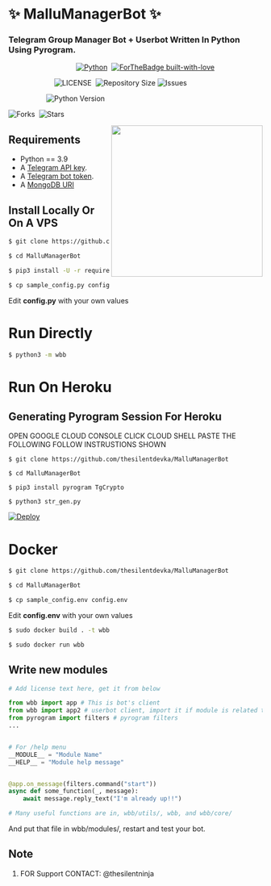 # ✨ MalluManagerBot ✨
### Telegram Group Manager Bot + Userbot Written In Python Using Pyrogram.


&nbsp;&nbsp;&nbsp;&nbsp;&nbsp;&nbsp;&nbsp;&nbsp;&nbsp;&nbsp;&nbsp;&nbsp;&nbsp;&nbsp;&nbsp;&nbsp;&nbsp;&nbsp;&nbsp;&nbsp;&nbsp;&nbsp;&nbsp;&nbsp;&nbsp;&nbsp;&nbsp;&nbsp;&nbsp;&nbsp;&nbsp;&nbsp;&nbsp;&nbsp;[![Python](http://forthebadge.com/images/badges/made-with-python.svg)](https://python.org)&nbsp;
[![ForTheBadge built-with-love](http://ForTheBadge.com/images/badges/built-with-love.svg)](https://GitHub.com/thesilentdevka/)


&nbsp;&nbsp;&nbsp;&nbsp;&nbsp;&nbsp;&nbsp;&nbsp;&nbsp;&nbsp;&nbsp;&nbsp;&nbsp;&nbsp;&nbsp;&nbsp;&nbsp;&nbsp;&nbsp;&nbsp;&nbsp;&nbsp;&nbsp;![LICENSE](https://img.shields.io/github/license/thesilentdevka/MalluManagerBot?style=for-the-badge&logo=appveyor)&nbsp;
![Repository Size](https://img.shields.io/github/repo-size/thesilentdevka/MalluManagerBot?style=for-the-badge&logo=appveyor)
![Issues](https://img.shields.io/github/issues/thesilentdevka/MalluManagerBot?style=for-the-badge&logo=appveyor)&nbsp;


&nbsp;&nbsp;&nbsp;&nbsp;&nbsp;&nbsp;&nbsp;&nbsp;&nbsp;&nbsp;&nbsp;&nbsp;&nbsp;&nbsp;&nbsp;&nbsp;&nbsp;&nbsp;&nbsp;![Python Version](https://img.shields.io/badge/python-3.8-green?style=for-the-badge&logo=appveyor)&nbsp;

![Forks](https://img.shields.io/github/forks/thesilentdevka/MalluManagerBot?style=for-the-badge&logo=appveyor)&nbsp;
![Stars](https://img.shields.io/github/stars/thesilentdevka/MalluManagerBot?style=for-the-badge&logo=appveyor)



<img src="https://static2.aniimg.com/upload/20170515/414/c/d/7/cd7EEF.jpg" width="300" align="right">


## Requirements

- Python == 3.9
- A [Telegram API key](https://docs.pyrogram.org/intro/setup#api-keys).
- A [Telegram bot token](https://t.me/botfather).
- A [MongoDB URI](https://telegra.ph/How-To-get-Mongodb-URI-04-06)


## Install Locally Or On A VPS

```sh
$ git clone https://github.com/thesilentdevka/MalluManagerBot

$ cd MalluManagerBot

$ pip3 install -U -r requirements.txt

$ cp sample_config.py config.py
```
Edit **config.py** with your own values

# Run Directly
```sh
$ python3 -m wbb
```

# Run On Heroku

## Generating Pyrogram Session For Heroku

OPEN GOOGLE CLOUD CONSOLE
CLICK CLOUD SHELL
PASTE THE FOLLOWING 
FOLLOW INSTRUSTIONS SHOWN

```
$ git clone https://github.com/thesilentdevka/MalluManagerBot

$ cd MalluManagerBot

$ pip3 install pyrogram TgCrypto

$ python3 str_gen.py
```

[![Deploy](https://www.herokucdn.com/deploy/button.png)](https://heroku.com/deploy?template=https://github.com/thesilentdevka/MalluManagerBot)


# Docker

```sh
$ git clone https://github.com/thesilentdevka/MalluManagerBot

$ cd MalluManagerBot

$ cp sample_config.env config.env
```
Edit **config.env** with your own values

```sh
$ sudo docker build . -t wbb

$ sudo docker run wbb
```

## Write new modules

```py
# Add license text here, get it from below

from wbb import app # This is bot's client
from wbb import app2 # userbot client, import it if module is related to userbot
from pyrogram import filters # pyrogram filters
...


# For /help menu
__MODULE__ = "Module Name"
__HELP__ = "Module help message"


@app.on_message(filters.command("start"))
async def some_function(_, message):
    await message.reply_text("I'm already up!!")

# Many useful functions are in, wbb/utils/, wbb, and wbb/core/
```

And put that file in wbb/modules/, restart and test your bot.

## Note

1. FOR Support CONTACT: @thesilentninja
